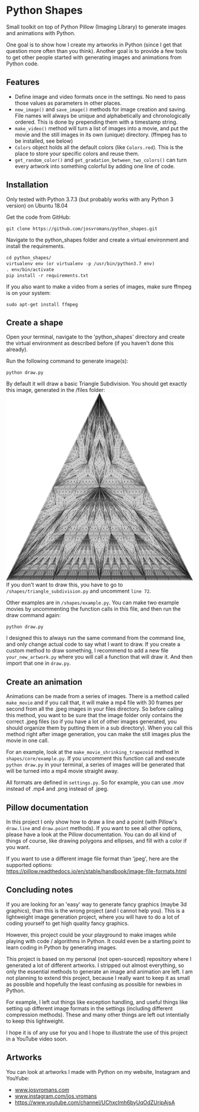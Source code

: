 # Python Shapes

Small toolkit on top of Python Pillow (Imaging Library) to generate images and animations with Python.

One goal is to show how I create my artworks in Python (since I get that question more often than you think).
Another goal is to provide a few tools to get other people started with generating images and animations from Python code.

## Features
* Define image and video formats once in the settings. No need to pass those values as parameters in other places.
* `new_image()` and `save_image()` methods for image creation and saving. File names will always be unique and alphabetically and chronologically ordered. This is done by prepending them with a timestamp string. 
* `make_video()` method will turn a list of images into a movie, and put the movie and the still images in its own (unique) directory. (ffmpeg has to be installed, see below) 
* `Colors` object holds all the default colors (like `Colors.red`). This is the place to store your specific colors and reuse them.
* `get_random_color()` and `get_gradation_between_two_colors()` can turn every artwork into something colorful by adding one line of code.


## Installation
Only tested with Python 3.7.3 (but probably works with any Python 3 version) on Ubuntu 18.04

Get the code from GitHub:
```
git clone https://github.com/josvromans/python_shapes.git
```

Navigate to the python_shapes folder and create a virtual environment and install the requirements.
```
cd python_shapes/
virtualenv env (or virtualenv -p /usr/bin/python3.7 env)
. env/bin/activate
pip install -r requirements.txt
```

If you also want to make a video from a series of images, make sure ffmpeg is on your system:

    sudo apt-get install ffmpeg


## Create a shape
Open your terminal, navigate to the 'python_shapes' directory and create the virtual environment as described before (if you haven't done this already).

Run the following command to generate image(s):
```
python draw.py
```
By default it will draw a basic Triangle Subdivision. You should get exactly this image, generated in the /files folder:
![Scheme](triangle_subdivide_i15_021.jpeg)
If you don't want to draw this, you have to go to `/shapes/triangle_subdivision.py` and uncomment `line 72`.

Other examples are in `/shapes/example.py`. You can make two example movies by uncommenting the function calls in this file, and then run the draw command again:
```
python draw.py
```    
I designed this to always run the same command from the command line, and only change actual code to say what I want to draw.
If you create a custom method to draw something, I recommend to add a new file `your_new_artwork.py` where you will call a function that will draw it. And then import that one in `draw.py`.


## Create an animation
Animations can be made from a series of images. There is a method called `make_movie` and if you call that, it will make a mp4 file with 30 frames per second from all the .jpeg images in your files directory.
So before calling this method, you want to be sure that the image folder only contains the correct .jpeg files (so if you have a lot of other images generated, you should organize them by putting them in a sub directory). When you call this method right after image generation, you can make the still images plus the movie in one call.

For an example, look at the `make_movie_shrinking_trapezoid` method in `shapes/core/example.py`. If you uncomment this function call and execute 
`python draw.py` in your terminal, a series of images will be generated that will be turned into a mp4 movie straight away.

All formats are defined in `settings.py`. So for example, you can use .mov instead of .mp4 and .png instead of .jpeg.

## Pillow documentation
In this project I only show how to draw a line and a point (with Pillow's `draw.line` and `draw.point` methods). If you want to see all other options, please have a look at the Pillow documentation.
You can do all kind of things of course, like drawing polygons and ellipses, and fill with a color if you want.

If you want to use a different image file format than 'jpeg', here are the supported options:
https://pillow.readthedocs.io/en/stable/handbook/image-file-formats.html

## Concluding notes
If you are looking for an 'easy' way to generate fancy graphics (maybe 3d graphics), than this is the wrong project (and I cannot help you).
This is a lightweight image generation project, where you will have to do a lot of coding yourself to get high quality fancy graphics.

However, this project could be your playground to make images while playing with code / algorithms in Python. 
It could even be a starting point to learn coding in Python by generating images.

This project is based on my personal (not open-sourced) repository where I generated a lot of different artworks. I stripped out almost everything, so only the essential methods to generate an image and animation are left.
I am not planning to extend this project, because I really want to keep it as small as possible and hopefully the least confusing as possible for newbies in Python.

For example, I left out things like exception handling, and useful things like setting up different image formats in the settings (including different compression methods). These and many other things are left out intentially to keep this lightweight.

I hope it is of any use for you and I hope to illustrate the use of this project in a YouTube video soon.

## Artworks
You can look at artworks I made with Python on my website, Instagram and YouYube:
* www.josvromans.com
* www.instagram.com/jos.vromans
* https://www.youtube.com/channel/UChxcImh6byUqOdZUrjpAjsA
